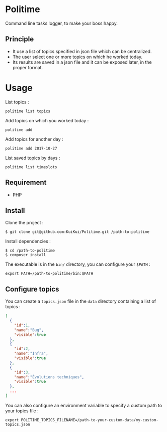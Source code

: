 # Politime

Command line tasks logger, to make your boss happy.

## Principle

- It use a list of topics specified in json file which can be centralized.
- The user select one or more topics on which he worked today.
- Its results are saved in a json file and it can be exposed later, in the proper format.

# Usage

List topics :

```
politime list topics
```

Add topics on which you worked today :

```
politime add
```

Add topics for another day :

```
politime add 2017-10-27
```

List saved topics by days :

```
politime list timeslots
```

## Requirement

- PHP

## Install

Clone the project :

```
$ git clone git@github.com:KuiKui/Politime.git /path-to-politime
```

Install dependencies :

```
$ cd /path-to-politime
$ composer install
```

The executable is in the `bin/` directory, you can configure your `$PATH` :

```
export PATH=/path-to-politime/bin:$PATH
```

## Configure topics

You can create a `topics.json` file in the `data` directory containing a list of topics :

```json
[
  {
    "id":1,
    "name":"Bug",
    "visible":true
  },
  {
    "id":2,
    "name":"Infra",
    "visible":true
  },
  {
    "id":3,
    "name":"Évolutions techniques",
    "visible":true
  },
  ...
]
```

You can also configure an environment variable to specify a custom path to your topics file :

```shell
export POLITIME_TOPICS_FILENAME=/path-to-your-custom-data/my-custom-topics.json
```
